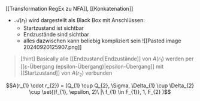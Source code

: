 [[Transformation RegEx zu NFA]], [[Konkatenation]]

- $\mathcal{A}(r_{1})$ wird dargestellt als Black Box mit Anschlüssen:
	- Startzustand ist sichtbar
	- Endzustände sind sichtbar
	- alles dazwischen kann beliebig kompliziert sein
![[Pasted image 20240920125907.png]]
> [!hint] Basically alle [[Endzustand|Endzustände]] von $A(r_{1})$ werden per [[ε-Übergang (epsilon-Übergang)|epsilon-Übergang]] mit [[Startzustand]] von $A(r_{2})$ verbunden

$$A(r_{1} \cdot r_{2}) = (Q_{1} \cup Q_{2}, \Sigma, \Delta_{1} \cup \Delta_{2} \cup \set{(f_{1}, \epsilon, 2)\ |\ f_{1} \in F_{1}}, 1, F_{2} )$$

